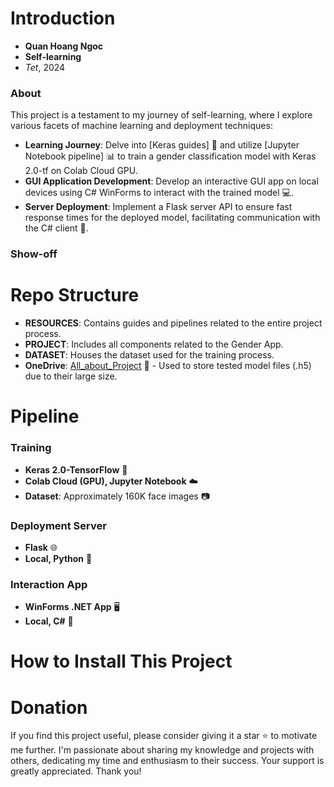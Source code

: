 # Introduction

- **Quan Hoang Ngoc**
- **Self-learning**
- _Tet_, 2024

### About

This project is a testament to my journey of self-learning, where I explore various facets of machine learning and deployment techniques:

- **Learning Journey**: Delve into [Keras guides] 📘 and utilize [Jupyter Notebook pipeline] 📊 to train a gender classification model with Keras 2.0-tf on Colab Cloud GPU.
- **GUI Application Development**: Develop an interactive GUI app on local devices using C# WinForms to interact with the trained model 💻.
- **Server Deployment**: Implement a Flask server API to ensure fast response times for the deployed model, facilitating communication with the C# client 🚀.

### Show-off

# Repo Structure

- **RESOURCES**: Contains guides and pipelines related to the entire project process.
- **PROJECT**: Includes all components related to the Gender App.
- **DATASET**: Houses the dataset used for the training process.
- **OneDrive**: [All_about_Project](https://uithcm-my.sharepoint.com/:f:/g/personal/22521178_ms_uit_edu_vn/Er2vrHvm_p1Agv6ZddnhK_0BcVs9J0IKszK-ouqOCT5kjA?e=aL6OHd) 📁 - Used to store tested model files (.h5) due to their large size.

# Pipeline

### Training

- **Keras 2.0-TensorFlow** 🧠
- **Colab Cloud (GPU), Jupyter Notebook** ☁️
- **Dataset**: Approximately 160K face images 📷

### Deployment Server

- **Flask** 🌐
- **Local, Python** 🐍

### Interaction App

- **WinForms .NET App** 🖥️
- **Local, C#** 🎨

# How to Install This Project

# Donation

If you find this project useful, please consider giving it a star ⭐ to motivate me further. I'm passionate about sharing my knowledge and projects with others, dedicating my time and enthusiasm to their success. Your support is greatly appreciated. Thank you!
